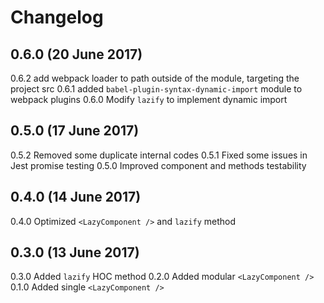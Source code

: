 # Changelog

## 0.6.0 (20 June 2017)
0.6.2 add webpack loader to path outside of the module, targeting the project src
0.6.1 added ``babel-plugin-syntax-dynamic-import`` module to webpack plugins
0.6.0 Modify ``lazify`` to implement dynamic import

## 0.5.0 (17 June 2017)
0.5.2 Removed some duplicate internal codes
0.5.1 Fixed some issues in Jest promise testing
0.5.0 Improved component and methods testability

## 0.4.0 (14 June 2017)
0.4.0 Optimized ``<LazyComponent />`` and ``lazify`` method

## 0.3.0 (13 June 2017)
0.3.0 Added ``lazify`` HOC method
0.2.0 Added modular ``<LazyComponent />``
0.1.0 Added single ``<LazyComponent />``
